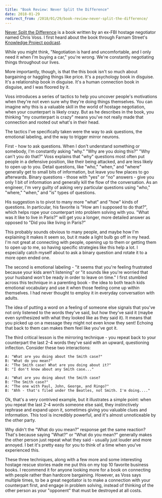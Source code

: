 ```yaml
---
title: "Book Review: Never Split the Difference"
date: 2018-01-29
redirect_from: /2018/01/29/book-review-never-split-the-difference/
---
```


[Never Split the Difference](http://amzn.to/2GwlZJy) is a book written by an
ex-FBI hostage negotiator named Chris Voss. I first heard about the book through
Farnam Street's [Knowledge Project podcast](https://www.fs.blog/2018/01/chris-voss/).

While you might think, "Negotiation is hard and uncomfortable, and I only need
it when I'm buying a car," you're wrong. We're constantly negotiating things
throughout our lives.

More importantly, though, is that the this book isn't so much about bargaining
or haggling things like price. It's a psychology book in disguise. It's a
relationship book in disguise. It's a human connection  book in disguise, and I
was floored by it.

Voss introduces a series of tactics to help you uncover people's motivations
when they're not even sure why they're doing things themselves. You can imagine
why this is a valuable skill in the world of hostage negotiation, when your
counterpart is likely crazy. But as he describes in the book, you thinking "my
counterpart is crazy" means you've not really made that connection and rooted
out what's in their head.

The tactics I've specifically taken were the way to ask questions, the emotional
labeling, and the way to trigger mirror neurons.

First - how to ask questions. When I don't understand something or somebody, I'm
constantly asking "why." "Why are you doing this?" "Why can't you do that?" Voss
explains that "why" questions most often put people in a defensive position,
like their being attacked, and are less likely to open up to you. Detail
questions, like "who," "when," and "where" generally get to small bits of
information, but leave you few places to go afterwards. Binary questions - those
with "yes" or "no" answers - give you only 1 bit of information and generally
kill the flow of the conversation. As an engineer, I'm very guilty of asking
very particular questions using "who," "where," "when," and "is" types of
questions.

His suggestion is to pivot to many more "what" and "how" kinds of questions. In
particular, his favorite is "How am I supposed to do that?", which helps rope
your counterpart into problem solving with you. "What was it like to live in
Paris?" will get you a longer, more detailed answer as opposed to "Did you like
living in Paris?"

This probably sounds obvious to many people, and maybe how I'm explaining it
makes it seem so, but it made a light bulb go off in my head. I'm not great at
connecting with people, opening up to them or getting them to open up to me, so
having specific strategies like this help a lot. I especially catch myself about
to ask a binary question and rotate it to a more open ended one.

The second is emotional labeling - "it seems that you're feeling frustrated
because your kids aren't listening" or "it sounds like you're worried that your
husband won't be ready in order to leave on time." I first stumbled across this
technique in a parenting book - the idea to both teach kids emotional vocabulary
and use it when those feeling come up within themselves. I had never thought to
employ it in everyday conversation with adults.

The idea of putting a word on a feeling of someone else signals that you've not
only listened to the words they've said, but how they've said it (maybe even
synthesized with what they looked like as they said it). It means that you
picked up on a message they might not even know they sent! Echoing that back to
them can makes them feel like you've got it.

The third critical lesson is the mirroring technique - you repeat back to your
counterpart the last 2-4 words they've said with an upward, questioning
inflection. Consider these two interactions:

```
A: "What are you doing about the Smith case?"
B: "What do you mean?"
A: "The Smith case! What are you doing about it?"
B: "I don't know about any Smith case..."
```
```
A: "What are you doing about the Smith case?
B: "The Smith case?"
A: "The one with Paul, John, George, and Ringo?"
B: "Ahh - that's filed under the Beatles, not Smith. I'm doing...."
```
Ok, that's a very contrived example, but it illustrates a simple point: when you
repeat the last 2-4 words someone else said, they instinctively rephrase and
expand upon it, sometimes giving you valuable clues and information. This tool
is incredibly powerful, and it's almost unnoticeable by the other party.

Why didn't the "What do you mean?" response get the same reaction? That's
because saying "What?" or "What do you mean?" generally makes the other person
just repeat what they said - usually just louder and more annoyed. I bet it's
pretty easy for you to think of a time when you've experienced this.

These three techniques, along with a few more and some interesting hostage
rescue stories made me put this on my top 10 favorite business books. I
recommend it for anyone looking more for a book on connecting with people rather
than hardcore bargaining. However, as Voss says multiple times, to be a great
negotiator is to make a connection with your counterpart first, and engage in
problem solving, instead of thinking of the other person as your "opponent" that
must be destroyed at all costs.
